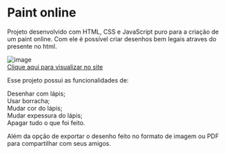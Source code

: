 # Paint online

Projeto desenvolvido com HTML, CSS e JavaScript puro para a criação de um paint online. Com ele é possível criar desenhos bem legais atraves do <canvas> presente no html.

![image](https://github.com/UhCardoso/Paint-online-JS/assets/60702219/4131cd47-3c44-4cc2-ad00-7bf99846fe2a)
<br/><a href="https://werlen-dev.web.app/paint-online/" target="_blank">Clique aqui para visualizar no site</a>


Esse projeto possui as funcionalidades de:

Desenhar com lápis;<br/>
Usar borracha;<br/>
Mudar cor do lápis;<br/>
Mudar expessura do lápis;<br/>
Apagar tudo o que foi feito.

Além da opção de exportar o desenho feito no formato de imagem ou PDF para compartilhar com seus amigos.
